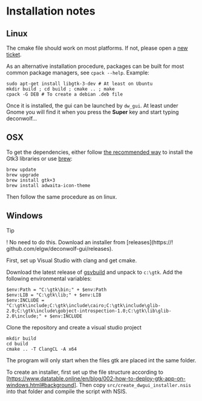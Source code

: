 # Installation notes

## Linux

The cmake file should work on most platforms. If not, please open a
[new ticket](https://github.com/elgw/deconwolf/issues).

As an alternative installation procedure, packages can be built for
most common package managers, see `cpack --help`. Example:

``` shell
sudo apt-get install libgtk-3-dev # At least on Ubuntu
mkdir build ; cd build ; cmake .. ; make
cpack -G DEB # To create a debian .deb file
```

Once it is installed, the gui can be launched by `dw_gui`. At least under
Gnome you will find it when you press the __Super__ key and start
typing deconwolf...

## OSX
To get the dependencies, either follow [the recommended
way](https://wiki.gnome.org/action/show/Projects/GTK/OSX/Building?action=show&redirect=Projects%2FGTK%2B%2FOSX%2FBuilding)
to install the Gtk3 libraries or use [brew](https://brew.sh/):

``` shell
brew update
brew upgrade
brew install gtk+3
brew install adwaita-icon-theme
```

Then follow the same procedure as on linux.

## Windows
> [!TIP]
! No need to do this. Download an installer from [releases](https://! github.com/elgw/deconwolf-gui/releases).

First, set up Visual Studio with clang and get cmake.

Download the latest release of [gsvbuild](https://github.com/wingtk/gvsbuild)
and unpack to `c:\gtk`. Add the following environmental variables:

``` shell
$env:Path = "C:\gtk\bin;" + $env:Path
$env:LIB = "C:\gtk\lib;" + $env:LIB
$env:INCLUDE = "C:\gtk\include;C:\gtk\include\cairo;C:\gtk\include\glib-2.0;C:\gtk\include\gobject-introspection-1.0;C:\gtk\lib\glib-2.0\include;" + $env:INCLUDE
```

Clone the repository and create a visual studio project
``` shell
mkdir build
cd build
cmake .. -T ClangCL -A x64
```

The program will only start when the files gtk are placed int the same folder.

To create an installer, first set up the file structure according to [https://www.datatable.online/en/blog/002-how-to-deploy-gtk-app-on-windows.html#background]. Then copy `src/create_dwgui_installer.nsis` into that folder and compile the script with NSIS.